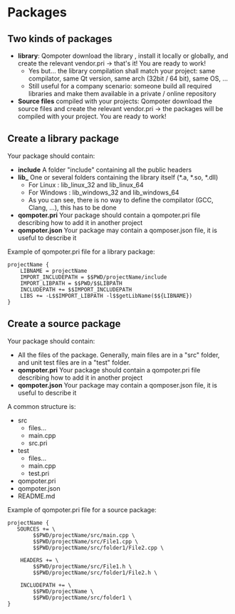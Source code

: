 Packages
========

Two kinds of packages
---------------------
* **library**: Qompoter download the library , install it locally or globally, and create the relevant vendor.pri -> that's it! You are ready to work!
    * Yes but... the library compilation shall match your project: same compilator, same Qt version, same arch (32bit / 64 bit), same OS, ...
	* Still useful for a company scenario: someone build all required libraries and make them available in a private / online repository
* **Source files** compiled with your projects: Qompoter download the source files and create the relevant vendor.pri -> the packages will be compiled with your project. You are ready to work!

Create a library package
---------------------

Your package should contain:

* **include** A folder "include" containing all the public headers
* **lib_** One or several folders containing the library itself (*.a, *.so, *.dll)
	* For Linux : lib_linux_32 and lib_linux_64
	* For Windows : lib_windows_32 and lib_windows_64
	* As you can see, there is no way to define the compilator (GCC, Clang, ...), this has to be done
* **qompoter.pri** Your package should contain a qompoter.pri file describing how to add it in another project
* **qompoter.json** Your package may contain a qomposer.json file, it is useful to describe it

Example of qompoter.pri file for a library package:

	projectName {
		LIBNAME = projectName
		IMPORT_INCLUDEPATH = $$PWD/projectName/include
		IMPORT_LIBPATH = $$PWD/$$LIBPATH
		INCLUDEPATH += $$IMPORT_INCLUDEPATH
		LIBS += -L$$IMPORT_LIBPATH -l$$getLibName($${LIBNAME})
	}

Create a source package
---------------------

Your package should contain:

* All the files of the package. Generally, main files are in a "src" folder, and unit test files are in a "test" folder.
* **qompoter.pri** Your package should contain a qompoter.pri file describing how to add it in another project
* **qompoter.json** Your package may contain a qomposer.json file, it is useful to describe it

A common structure is:

* src
	* files...
	* main.cpp
	* src.pri
* test
	* files...
	* main.cpp
	* test.pri
* qompoter.pri
* qompoter.json
* README.md
	
Example of qompoter.pri file for a source package:

	projectName {
	   SOURCES += \
		    $$PWD/projectName/src/main.cpp \
		    $$PWD/projectName/src/File1.cpp \
		    $$PWD/projectName/src/folder1/File2.cpp \
		 
	    HEADERS += \
		    $$PWD/projectName/src/File1.h \
		    $$PWD/projectName/src/folder1/File2.h \

	    INCLUDEPATH += \
		    $$PWD/projectName \
		    $$PWD/projectName/src/folder1 \
	}
